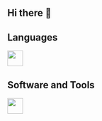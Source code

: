 ## Hi there 👋

## Languages
<img src="https://skillicons.dev/icons?i=java,js,html,css,php" height="35"/>

## Software and Tools
<img src="https://skillicons.dev/icons?i=docker,idea,mysql,vscode,windows,linux" height="35"/>
